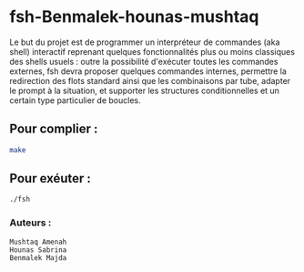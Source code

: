 # fsh-Benmalek-hounas-mushtaq
Le but du projet est de programmer un interpréteur de commandes (aka
shell) interactif reprenant quelques fonctionnalités plus ou moins
classiques des shells usuels : outre la possibilité d'exécuter toutes les
commandes externes, fsh devra proposer quelques commandes internes,
permettre la redirection des flots standard ainsi que les combinaisons
par tube, adapter le prompt à la situation, et supporter les structures
conditionnelles et un certain type particulier de boucles.

## Pour complier : 

``` bash 
make 
```
## Pour exéuter :

```bash 
./fsh
```




### Auteurs : 
    Mushtaq Amenah 
    Hounas Sabrina 
    Benmalek Majda
